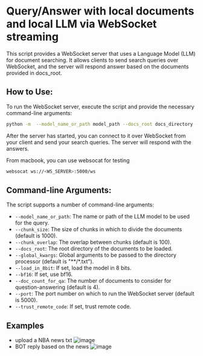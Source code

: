 # Query/Answer with local documents and local LLM via WebSocket streaming

This script provides a WebSocket server that uses a Language Model (LLM) for document searching. It allows clients to send search queries over WebSocket, and the server will respond answer based on the documents provided in docs_root.

## How to Use:

To run the WebSocket server, execute the script and provide the necessary command-line arguments:

```bash
python -m  --model_name_or_path model_path --docs_root docs_directory --global_kwargs **/*.txt
```

After the server has started, you can connect to it over WebSocket from your client and send your search queries. The server will respond with the answers.

From macbook, you can use websocat for testing
```bash
websocat ws://<WS_SERVER>:5000/ws
```

## Command-line Arguments:

The script supports a number of command-line arguments:

- `--model_name_or_path`: The name or path of the LLM model to be used for the query.
- `--chunk_size`: The size of chunks in which to divide the documents (default is 1000).
- `--chunk_overlap`: The overlap between chunks (default is 100).
- `--docs_root`: The root directory of the documents to be loaded.
- `--global_kwargs`: Global arguments to be passed to the directory processor (default is "**/*.txt").
- `--load_in_8bit`: If set, load the model in 8 bits.
- `--bf16`: If set, use bf16.
- `--doc_count_for_qa`: The number of documents to consider for question-answering (default is 4).
- `--port`: The port number on which to run the WebSocket server (default is 5000).
- `--trust_remote_code`: If set, trust remote code.

## Examples
- upload a NBA news txt
![image](https://user-images.githubusercontent.com/28772823/238087007-dfd166c2-ca13-4254-9b2e-3349784d6513.jpg)
- BOT reply based on the news
![image](https://user-images.githubusercontent.com/28772823/238087003-6818390c-e367-43e3-9353-f1e52edb2016.jpg)
